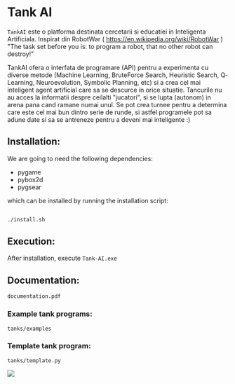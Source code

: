 Tank AI
======

`TankAI` este o platforma destinata cercetarii si educatiei in Inteligenta Artificiala. 
Inspirat din RobotWar ( https://en.wikipedia.org/wiki/RobotWar ) 
    "The task set before you is: to program a robot, that no other robot can destroy!"

TankAI ofera o interfata de programare (API) pentru a experimenta cu diverse metode (Machine Learning, Brute­Force Search, Heuristic Search, Q­Learning, Neuroevolution, Symbolic Planning, etc) si a crea cel mai inteligent agent artificial care sa se descurce in orice situatie. 
Tancurile nu au acces la informatii despre ceilalti "jucatori", si se lupta (autonom) in arena pana cand ramane numai unul. 
Se pot crea turnee pentru a determina care este cel mai bun dintr­o serie de runde, si astfel programele pot sa adune date si sa se antreneze pentru a deveni mai inteligente :)

## Installation:

We are going to need the following dependencies:

* pygame
* pybox2d
* pygsear

which can be installed by running the installation script:

```bash

./install.sh
```
## Execution:

After installation, execute `Tank-AI.exe`


## Documentation:

    documentation.pdf

### Example tank programs:

    tanks/examples

### Template tank program:

    tanks/template.py

![](http://i.imgur.com/8ady3.png)
